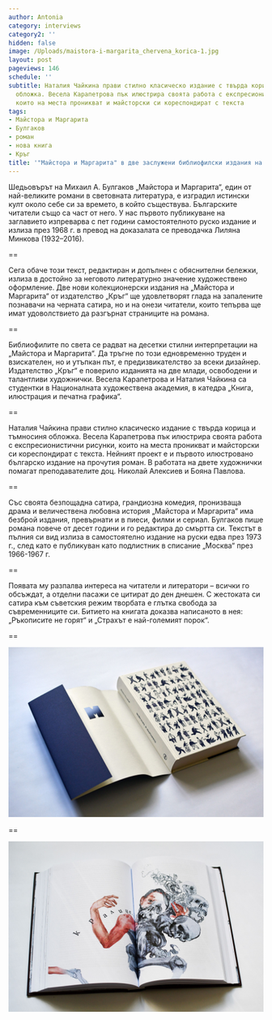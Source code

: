 ```yaml
---
author: Antonia
category: interviews
category2: ''
hidden: false
image: /Uploads/maistora-i-margarita_chervena_korica-1.jpg
layout: post
pageviews: 146
schedule: ''
subtitle: Наталия Чайкина прави стилно класическо издание с твърда корица и тъмносиня
  обложка. Весела Карапетрова пък илюстрира своята работа с експресионистични рисунки,
  които на места проникват и майсторски си кореспондират с текста
tags:
- Майстора и Маргарита
- Булгаков
- роман
- нова книга
- Кръг
title: '"Майстора и Маргарита" в две заслужени библиофилски издания на изд. "Кръг"'
---
```


Шедьовърът на Михаил А. Булгаков „Майстора и Маргарита“, един от най-великите романи в световната литература, е изградил истински култ около себе си за времето, в който съществува. Българските читатели също са част от него. У нас първото публикуване на заглавието изпреварва с пет години самостоятелното руско издание и излиза през 1968 г. в превод на доказалата се преводачка Лиляна Минкова (1932–2016).

\==

Сега обаче този текст, редактиран и допълнен с обяснителни бележки, излиза в достойно за неговото литературно значение художествено оформление. Две нови колекционерски издания на „Майстора и Маргарита“ от издателство „Кръг“ ще удовлетворят глада на запалените познавачи на черната сатира, но и на онези читатели, които тепърва ще имат удоволствието да разгърнат страниците на романа.

\==

Библиофилите по света се радват на десетки стилни интерпретации на „Майстора и Маргарита“. Да тръгне по този едновременно труден и взискателен, но и утъпкан път, е предизвикателство за всеки дизайнер. Издателство „Кръг“ е поверило изданията на две млади, освободени и талантливи художнички. Весела Карапетрова и Наталия Чайкина са студентки в Националната художествена академия, в катедра „Книга, илюстрация и печатна графика“. 

\==

Наталия Чайкина прави стилно класическо издание с твърда корица и тъмносиня обложка. Весела Карапетрова пък илюстрира своята работа с експресионистични рисунки, които на места проникват и майсторски си кореспондират с текста. Нейният проект е и първото илюстровано българско издание на прочутия роман. В работата на двете художнички помагат преподавателите доц. Николай Алексиев и Бояна Павлова.

\==

Със своята безпощадна сатира, грандиозна комедия, пронизваща драма и величествена любовна история „Майстора и Маргарита“ има безброй издания, превърнати и в пиеси, филми и сериал. Булгаков пише романа повече от десет години и го редактира до смъртта си. Текстът в пълния си вид излиза в самостоятелно издание на руски едва през 1973 г., след като е публикуван като подлистник в списание „Москва“ през 1966-1967 г. 

\==

Появата му разпалва интереса на читатели и литератори – всички го обсъждат, а отделни пасажи се цитират до ден днешен. С жестоката си сатира към съветския режим творбата е глътка свобода за съвременниците си. Битието на книгата доказва написаното в нея: „Ръкописите не горят“ и „Страхът е най-големият порок“.

\==

![](/Uploads/maistora-i-margarita_sinya_1.jpg)

\==

![](/Uploads/maistora-i-margarita_chervena_1.jpg)